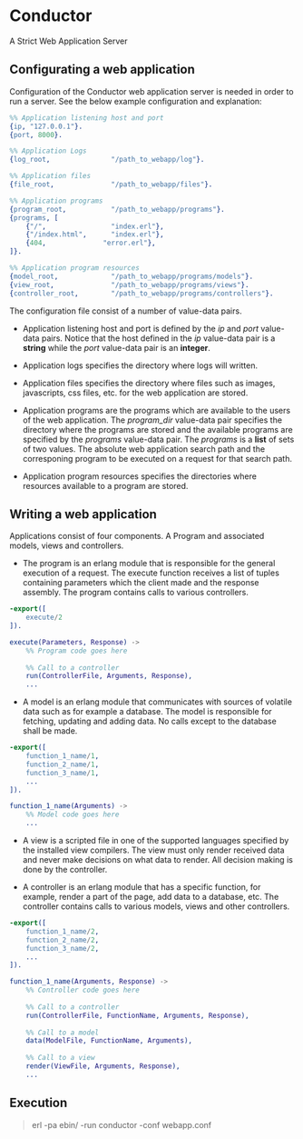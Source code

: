 # Conductor
A Strict Web Application Server

## Configurating a web application
Configuration of the Conductor web application server is needed in order to
run a server. See the below example configuration and explanation:

```erlang
%% Application listening host and port
{ip, "127.0.0.1"}.
{port, 8000}.

%% Application Logs
{log_root,               "/path_to_webapp/log"}.

%% Application files
{file_root,              "/path_to_webapp/files"}.

%% Application programs
{program_root,           "/path_to_webapp/programs"}.
{programs, [
    {"/",                "index.erl"},
    {"/index.html",      "index.erl"},
	{404,              "error.erl"},
]}.

%% Application program resources
{model_root,             "/path_to_webapp/programs/models"}.
{view_root,              "/path_to_webapp/programs/views"}.
{controller_root,        "/path_to_webapp/programs/controllers"}.

```
The configuration file consist of a number of value-data pairs.

* Application listening host and port is defined by the _ip_ and _port_ 
value-data pairs. Notice that the host defined in the _ip_ value-data pair 
is a __string__ while the _port_ value-data pair is an __integer__.

* Application logs specifies the directory where logs will written.

* Application files specifies the directory where files such as images, 
javascripts, css files, etc. for the web application are stored.

* Application programs are the programs which are available to the users
of the web application. The _program_dir_ value-data pair specifies the 
directory where the programs are stored and the available programs are 
specified by the _programs_ value-data pair. The _programs_ is a __list__ 
of sets of two values. The absolute web application search path and the 
corresponing program to be executed on a request for that search path.

* Application program resources specifies the directories where resources 
available to a program are stored.

## Writing a web application
Applications consist of four components. A Program and associated models, 
views and controllers.

* The program is an erlang module that is responsible for the general 
execution of a request. The execute function receives a list of tuples 
containing parameters which the client made and the response assembly. 
The program contains calls to various controllers.

```Erlang
-export([
	execute/2
]).

execute(Parameters, Response) ->
	%% Program code goes here
	
	%% Call to a controller
	run(ControllerFile, Arguments, Response),
	...
```

* A model is an erlang module that communicates with sources of volatile data 
such as for example a database. The model is responsible for fetching, 
updating and adding data. No calls except to the database shall be made.

```Erlang
-export([
	function_1_name/1,
	function_2_name/1,
	function_3_name/1,
	...
]).

function_1_name(Arguments) ->
	%% Model code goes here
	...
```

* A view is a scripted file in one of the supported languages specified 
by the installed view compilers. The view must only render received data 
and never make decisions on what data to render. All decision making is 
done by the controller.

* A controller is an erlang module that has a specific function, for example, 
render a part of the page, add data to a database, etc. The controller contains 
calls to various models, views and other controllers.

```Erlang
-export([
	function_1_name/2,
	function_2_name/2,
	function_3_name/2,
	...
]).

function_1_name(Arguments, Response) ->
	%% Controller code goes here
	
	%% Call to a controller
	run(ControllerFile, FunctionName, Arguments, Response),
	
	%% Call to a model
	data(ModelFile, FunctionName, Arguments),
	
	%% Call to a view
	render(ViewFile, Arguments, Response),
	...
```

## Execution
> erl -pa ebin/ -run conductor -conf webapp.conf
